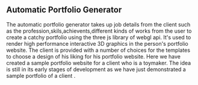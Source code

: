 ## Automatic Portfolio Generator
The automatic portfolio generator takes up job details from the client such 
as the profession,skils,achievents,different kinds of works from the user 
to create a catchy portfolio using the three js library of webgl api. It's used to render
high performance interactive 3D graphics in the person's portfolio website.
The client is provided with a number of choices for the templates to choose 
a design of his liking for his portfolio website.
Here we have created a sample portfolio website for a client who is a toymaker.
The idea is still in its early stages of development as we have just demonstrated 
a sample portfolio of a client .
